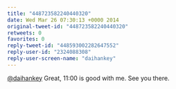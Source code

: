 ```yaml
---
title: "448723582240440320"
date: Wed Mar 26 07:30:13 +0000 2014
original-tweet-id: "448723582240440320"
retweets: 0
favorites: 0
reply-tweet-id: "448593002282647552"
reply-user-id: "2324088308"
reply-user-screen-name: "daihankey"
---
```

<a href="https://twitter.com/daihankey">@daihankey</a> Great, 11:00 is good with me. See you there.
